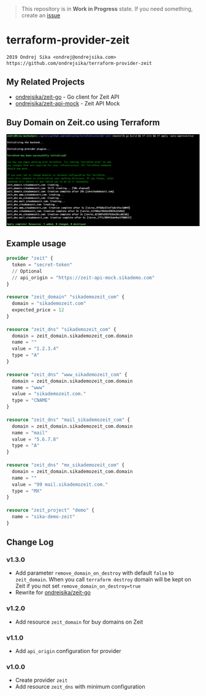> This repository is in __Work in Progress__ state. If you need something, create an [issue](https://github.com/ondrejsika/terraform-provider-zeit/issues/new)

# terraform-provider-zeit

    2019 Ondrej Sika <ondrej@ondrejsika.com>
    https://github.com/ondrejsika/terraform-provider-zeit


## My Related Projects

- [ondrejsika/zeit-go](https://github.com/ondrejsika/zeit-go) - Go client for Zeit API
- [ondrejsika/zeit-api-mock](https://github.com/ondrejsika/zeit-api-mock) - Zeit API Mock

## Buy Domain on Zeit.co using Terraform

![Buy Domain on Zeit.co using Terraform](buy-domain-on-zeit-using-terraform.png)

## Example usage

```terraform
provider "zeit" {
  token = "secret-token"
  // Optional
  // api_origin = "https://zeit-api-mock.sikademo.com"
}

resource "zeit_domain" "sikademozeit_com" {
  domain = "sikademozeit.com"
  expected_price = 12
}

resource "zeit_dns" "sikademozeit_com" {
  domain = zeit_domain.sikademozeit_com.domain
  name = ""
  value = "1.2.3.4"
  type = "A"
}

resource "zeit_dns" "www_sikademozeit_com" {
  domain = zeit_domain.sikademozeit_com.domain
  name = "www"
  value = "sikademozeit.com."
  type = "CNAME"
}

resource "zeit_dns" "mail_sikademozeit_com" {
  domain = zeit_domain.sikademozeit_com.domain
  name = "mail"
  value = "5.6.7.8"
  type = "A"
}

resource "zeit_dns" "mx_sikademozeit_com" {
  domain = zeit_domain.sikademozeit_com.domain
  name = ""
  value = "99 mail.sikademozeit.com."
  type = "MX"
}

resource "zeit_project" "demo" {
  name = "sika-demo-zeit"
}
```

## Change Log

### v1.3.0

- Add parameter `remove_domain_on_destroy` with default `false` to `zeit_domain`. When you call `terraform destroy` domain will be kept on Zeit if you not set `remove_domain_on_destroy=true`
- Rewrite for [ondrejsika/zeit-go](https://github.com/ondrejsika/zeit-go)

### v1.2.0

- Add resource `zeit_domain` for buy domains on Zeit

### v1.1.0

- Add `api_origin` configuration for provider

### v1.0.0

- Create provider `zeit`
- Add resource `zeit_dns` with minimum configuration
